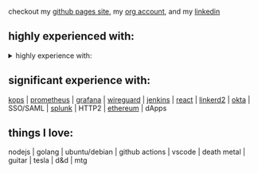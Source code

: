 checkout my [github pages site](https://richardsnider.github.io), my [org account](https://github.com/vorprog), and my [linkedin](https://www.linkedin.com/in/richardsnider/)

<h2> highly experienced with: </h2>

<details>
<summary>highly experience with:</summary>

AWS CLI | S3 | IAM | ROUTE 53 | VPC TRANSIT GATEWAYS | KMS |  EC2 | ELB | ALB | RDS | linux (mostly debian) | docker | [kubernetes](https://github.com/kubernetes/kubernetes) | [kubectl](https://github.com/kubernetes/kubectl) | [helm charts](https://github.com/helm/helm) | [github actions runner](https://github.com/actions/runner) | [golang](https://github.com/golang/go) | [codefresh CI/CD](https://codefresh.io/) | TCP + HTTP | [terraform enterprise](https://github.com/hashicorp/terraform) | [gloo edge](https://www.solo.io/products/gloo-edge/) | [node js](https://github.com/nodejs/node) | [fluentd](https://github.com/fluent/fluentd) | AWS Elasticsearch/Kibana
</details>

<h2> significant experience with: </h2>

[kops](https://github.com/kubernetes/kops) | [prometheus](https://github.com/prometheus/prometheus) | [grafana](https://github.com/grafana/grafana) | [wireguard](https://github.com/WireGuard) | [jenkins](https://github.com/jenkinsci/jenkins) | [react](https://github.com/reactjs/reactjs.org) | [linkerd2](https://github.com/linkerd/linkerd2) | [okta](https://www.okta.com/) | SSO/SAML | [splunk](https://www.splunk.com/) | HTTP2 | [ethereum](https://github.com/ethereum/go-ethereum) | dApps

<h2> things I love: </h2>

nodejs | golang | ubuntu/debian | github actions | vscode | death metal | guitar | tesla | d&d | mtg
